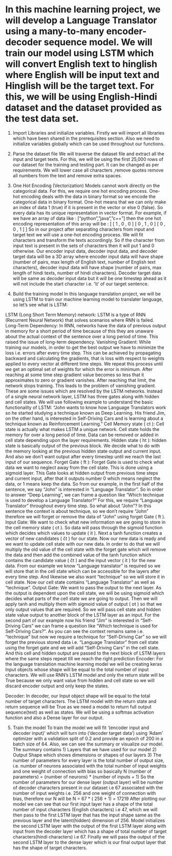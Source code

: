 # In this machine learning project, we will develop a Language Translator using a many-to-many encoder-decoder sequence model. We will train our model using LSTM which will convert English text to hinglish where English will be input text and Hinglish will be the target text. For this, we will be using English-Hindi dataset and  the dataset provided as the test data set.

1. Import Libraries and initialize variables.
Firstly we will import all libraries which have been shared in the prerequisites section. Also we need to initialize variables globally which can be used throughout our functions.

2. Parse the dataset file
We will traverse the dataset file and extract all the input and target texts. For this, we will be using the first 25,000 rows of our dataset for the training and testing part. It can be changed as per requirements. We will lower case all characters ,remove quotes remove all numbers from the text and remove extra spaces.

3. One Hot Encoding (Vectorization)
Models cannot work directly on the categorical data. For this, we require one hot encoding process. One-hot encoding deals with the data in binary format so we encode the categorical data in binary format.
One-hot means that we can only make an index of data 1 (true) if it is present in the vector or else 0 (false). So every data has its unique representation in vector format.
For example, if we have an array of data like : [“python”,”java”,”c++”] then the one hot encoding representation of this array will be :
[ [ 1 , 0 , 0 ]
[ 0 , 1 , 0 ]
[ 0 , 0 , 1 ] ]
So in our project after separating characters from input and target text we will use a one-hot encoding process. We will fit characters and transform the texts accordingly. So if the character from input text is present in the sets of characters then it will put 1 and 0 otherwise. Our encoder input data, decoder input data, and decoder target data will be a 3D array where encoder input data will have shape (number of pairs, max length of English text, number of English text characters), decoder input data will have shape (number of pairs, max length of hindi texts, number of hindi  characters). Decoder target data will be same as decoder input data but it will be one timestep ahead as it will not include the start character i.e. ‘\t’ of our target sentence.


4. Build the training model
In this language translation project, we will be using LSTM to train our machine learning model to translater language, so let’s see what is LSTM:

LSTM (Long Short Term Memory) network: LSTM is a type of RNN (Recurrent Neural Network) that solves scenarios where RNN is failed.
Long-Term Dependency: In RNN, networks have the data of previous output in memory for a short period of time because of this they are unaware about the actual context of the sentence over a long period of time. This raised the issue of long-term dependency.
Vanishing Gradient: While training our models, in order to get the best output we have to minimize the loss i.e. errors after every time step. This can be achieved by propagating backward and calculating the gradients, that is loss with respect to weights applied to every vector at different time steps. We repeat this process until we get an optimal set of weights for which the error is minimum. After reaching at some time step gradient value becomes so less that it approximates to zero or gradient vanishes. After reaching that limit, the network stops training. This leads to the problem of vanishing gradient.
These are some issues which are resolved by the LSTM networks. Instead of a single neural network layer, LSTM has three gates along with hidden and cell states. We will use following example to understand the basic functionality of LSTM:
“John wants to know how Language Translators work so he started studying a technique known as Deep Learning. His friend Jim, on the other hand, is interested in Self-Driving Cars and is learning about a technique known as Reinforcement Learning.”
Cell Memory state ( ct ): Cell state is actually what makes LSTM a unique network. Cell state holds the memory for over a long period of time. Data can be removed or added in cell state depending upon the layer requirements.
Hidden state ( ht ): hidden state is basically output of the previous block. We decide what to do with the memory looking at the previous hidden state output and current input. And also we don’t want output after every timestep until we reach the last input of our sequence.
Forget Gate ( ft ): Forget Gate is used to check what data we want to neglect away from the cell state. This is done using a sigmoid layer. This Gate looks at hidden output from previous time steps and current input, after that it outputs number 0 which means neglect the data, or 1 means keep the data.
So from our example, in the first half of the sentence, we say “John” is interested in “Language Translator”. So in order to answer “Deep Learning”, we can frame a question like “Which technique is used to develop a Language Translator?” For this, we require “Language Translator” throughout every time step. So what about “John”? In this sentence the context is about technique, so we don’t require “John” therefore we will forget or remove the data of “John” using forget Gate ( ft ).
Input Gate: We want to check what new information we are going to store in the cell memory state ( ct ). So data will pass through the sigmoid function which decides which values to update ( it ). Next a tanh function creates a vector of new candidates ( čt ) for our state.
Now our new data is ready and we want to update cell state with our new data. In order to do that we will multiply the old value of the cell state with the forget gate which will remove the data and then add the combined value of the tanh function which contains the candidate value ( čt ) and the input vector ( it ) for the new data.
From our example we know “Language translator” is required so we will store that in the cell state which can be accessible for the layers after every time step. And likewise we also want “technique” so we will store it in cell state.
Now our cell state contains “Language Translator” as well as “technique”.
Output Gate: We want to pass the output to the next layer. As the output is dependent upon the cell state, we will be using sigmoid which decides what parts of the cell state we are going to output. Then we will apply tanh and multiply them with sigmoid value of output ( ot ) so that we only output values that are required.
So we will pass cell state and hidden state value output to another block of the LSTM layer as an input.
For the second part of our example now his friend “Jim” is interested in “Self-Driving Cars” we can frame a question like “Which technique is used for Self-Driving Cars?”.
As you can see the context remains same i.e. “technique” but now we require a technique for “Self-Driving Car” so we will forget the previous stored data i.e. “Language Translator” from cell state using the forget gate and we will add “Self-Driving Cars” in the cell state.
And this cell and hidden output are passed to the next block of LSTM layers where the same steps repeat till we reach the right prediction
Encoder: For the language translation machine learning model we will be creating keras Input objects whose shape will be equal to the total number of input characters. We will use RNN’s LSTM model and only the return state will be True because we only want value from hidden and cell state so we will discard encoder output and only keep the states.

Decoder: In decoder, our Input object shape will be equal to the total number of target characters. The LSTM model with the return state and return sequence will be True as we need a model to return full output sequence(text) as well as states. We will be using a softmax activation function and also a Dense layer for our output.



5. Train the model
To train the model we will fit ‘(encoder input and decoder input)’ which will turn into (‘decoder target data’) using ‘Adam’ optimizer with a validation split of 0.2 and provide an epoch of 200 in a batch size of 64. 
Also, we can see the summary or visualize our model. The summary contains 1) Layers that we have used for our model 2) Output Shape which shows dimensions or shapes of our layers 3) The number of parameters for every layer is the total number of output size, i.e. number of neurons associated with the total number of input weights and one weight of connection with bias so basically
N (number of parameters) = (number of neurons) * (number of inputs + 1)
So the number of parameters for our dense layer (output layer) will be number of decoder characters present in our dataset i.e 67 associated with the number of input weights i.e. 256 and one weight of connection with bias, therefore our N will be
N = 67 * ( 256 + 1) = 17219
After plotting our model we can see that our first input layer has a shape of the total number of input characters (English characters) i.e 47, which we will then pass to the first LSTM layer that has the input shape same as the previous layer and the latent(hidden) dimension of 256. Model initializes the second LSTM layer with the output of the first LSTM layer along with input from the decoder layer which has a shape of total number of target characters(hindi characters) i.e 67. Finally we will pass the output of the second LSTM layer to the dense layer which is our final output layer that has the shape of target characters.
